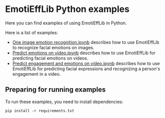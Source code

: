 # EmotiEffLib Python examples

Here you can find examples of using EmotiEffLib in Python.

Here is a list of examples:
- [One image emotion recognition.ipynb](One%20image%20emotion%20recognition.ipynb)
    describes how to use EmotiEffLib to recognize facial emotions on images.
- [Predict emotions on video.ipynb](Predict%20emotions%20on%20video.ipynb) describes
    how to use EmotiEffLib for predicting facial emotions on videos.
- [Predict engagement and emotions on video.ipynb](Predict%20engagement%20and%20emotions%20on%20video.ipynb) describes how to use EmotiEffLib for predicting facial expressions and recognizing a person's engagement in a video.

## Preparing for running examples
To run these examples, you need to install dependencies:
```
pip install -r requirements.txt
```
